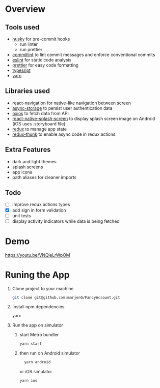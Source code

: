 # Overview

## Tools used

- [husky](https://typicode.github.io/husky/#/) for pre-commit hooks
  - run linter
  - run prettier
- [commitlint](https://github.com/conventional-changelog/commitlint) to lint commit messages and enforce conventional commits
- [eslint](https://eslint.org/) for static code analysis
- [prettier](https://prettier.io/) for easy code formatting
- [typesript](https://www.typescriptlang.org/)
- [yarn](https://yarnpkg.com/)

## Libraries used

- [react-navigation](https://reactnavigation.org/) for native-like navigation between screen
- [async-storage](https://github.com/react-native-async-storage/async-storage#readme) to persist user authentication data
- [axios](https://github.com/axios/axios) to fetch data from API
- [react-native-splash-screen](https://github.com/crazycodeboy/react-native-splash-screen) to display splash screen image on Android (iOS uses .storyboard file)
- [redux](https://redux.js.org/) to manage app state
- [redux-thunk](https://github.com/reduxjs/redux-thunk) to enable async code in redux actions

## Extra Features

- dark and light themes
- splash screens
- app icons
- path aliases for cleaner imports

## Todo

- [ ] improve redux actions types
- [x] add sign in form validation
- [ ] unit tests
- [ ] display activity indicators while data is being fetched

# Demo

https://youtu.be/VNQieLrWpOM

# Runing the App

1.  Clone project to your machine
    ```bash
    git clone git@github.com:marjen0/FancyAccount.git
    ```
2.  Install npm dependencies
    ```bash
    yarn
    ```
3.  Run the app on simulator

    1.  start Metro bundler

        ```bash
        yarn start
        ```

    2.  then run on Android simulator

        ```bash
          yarn android
        ```

        or iOS simulator

        ```bash
        yarn ios
        ```
